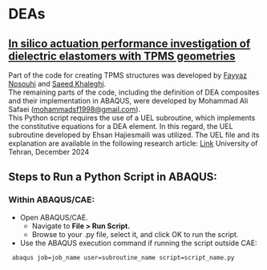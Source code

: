 # DEAs
## [In silico actuation performance investigation of dielectric elastomers with TPMS geometries](https://doi.org/10.1016/j.euromechsol.2024.105540)


Part of the code for creating TPMS structures was developed by [Fayyaz Nosouhi](dehnavifn@gmail.com) and [Saeed Khaleghi](saeedkhaleghi123@gmail.com).  
The remaining parts of the code, including the definition of DEA composites and their implementation in ABAQUS, were developed by Mohammad Ali Safaei (mohammadsf1998@gmail.com).<br />
This Python script requires the use of a UEL subroutine, which implements the constitutive equations for a DEA element. In this regard, the UEL subroutine developed by Ehsan Hajiesmaili was utilized. 
The UEL file and its explanation are available in the following research article: [Link](https://pubs.aip.org/aip/jap/article/129/15/151102/1025587/Dielectric-elastomer-actuators)
University of Tehran, December 2024





## Steps to Run a Python Script in ABAQUS:

### Within ABAQUS/CAE:

- Open ABAQUS/CAE.
  - Navigate to **File > Run Script.**
  - Browse to your .py file, select it, and click OK to run the script.
- Use the ABAQUS execution command if running the script outside CAE:
```console
 abaqus job=job_name user=subroutine_name script=script_name.py
```

